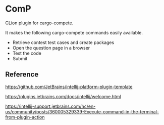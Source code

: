 # ComP

<!-- Plugin description -->
CLion plugin for cargo-compete.

It makes the following cargo-compete commands easily available.
- Retrieve contest test cases and create packages
- Open the question page in a browser
- Test the code
- Submit
<!-- Plugin description end -->

## Reference
https://github.com/JetBrains/intellij-platform-plugin-template

https://plugins.jetbrains.com/docs/intellij/welcome.html

https://intellij-support.jetbrains.com/hc/en-us/community/posts/360005329339-Execute-command-in-the-terminal-from-plugin-action
